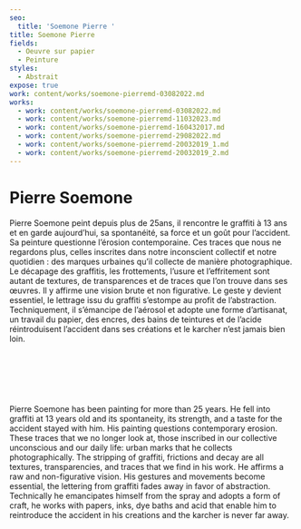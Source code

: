 ```yaml
---
seo:
  title: 'Soemone Pierre '
title: Soemone Pierre
fields:
  - Oeuvre sur papier
  - Peinture
styles:
  - Abstrait
expose: true
work: content/works/soemone-pierremd-03082022.md
works:
  - work: content/works/soemone-pierremd-03082022.md
  - work: content/works/soemone-pierremd-11032023.md
  - work: content/works/soemone-pierremd-160432017.md
  - work: content/works/soemone-pierremd-29082022.md
  - work: content/works/soemone-pierremd-20032019_1.md
  - work: content/works/soemone-pierremd-20032019_2.md
---
```


# Pierre Soemone

Pierre Soemone peint depuis plus de 25ans, il rencontre le graffiti à 13 ans et en
garde aujourd’hui, sa spontanéité, sa force et un goût pour l’accident. Sa peinture
questionne l’érosion contemporaine. Ces traces que nous ne regardons plus,
celles inscrites dans notre inconscient collectif et notre quotidien : des
marques urbaines qu’il collecte de manière photographique. Le décapage des graffitis,
les frottements, l’usure et l’effritement sont autant de textures, de transparences
et de traces que l’on trouve dans ses œuvres. Il y affirme une vision brute et
non figurative. Le geste y devient essentiel, le lettrage issu du graffiti s’estompe
au profit de l’abstraction. Techniquement, il s’émancipe de l’aérosol et adopte
une forme d’artisanat, un travail du papier, des encres, des bains de teintures
et de l’acide réintroduisent l’accident dans ses créations et le karcher n’est
jamais bien loin.

 

 

 

Pierre Soemone has been painting for more than 25 years. He fell into graffiti at 13 years old
and its spontaneity, its strength, and a taste for the accident stayed with him.
His painting questions contemporary erosion. These traces that we no longer
look at, those inscribed in our collective unconscious and our daily life:
urban marks that he collects photographically. The stripping of graffiti,
frictions and decay are all textures, transparencies, and traces that we find
in his work. He affirms a raw and non-figurative vision.  His gestures and
movements become essential, the lettering from graffiti fades away in favor of abstraction.
Technically he emancipates himself from the spray and adopts a form of craft, he
works with papers, inks, dye baths and acid that enable him to reintroduce the
accident in his creations and the karcher is never far away.

 
